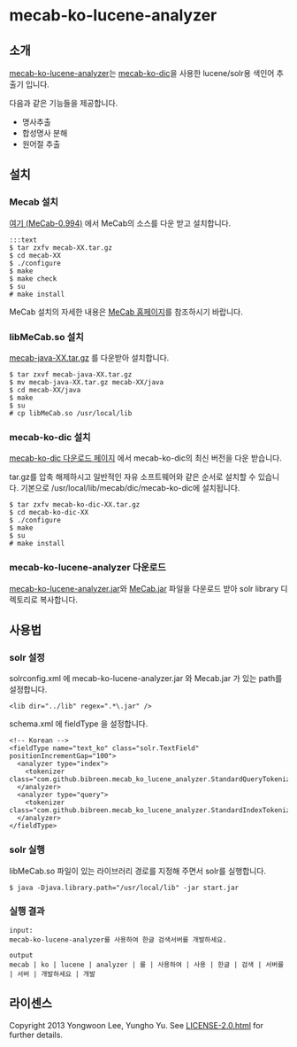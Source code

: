 # mecab-ko-lucene-analyzer

## 소개

[mecab-ko-lucene-analyzer](https://github.com/bibreen/mecab-ko-lucene-analyzer)는 [mecab-ko-dic](https://bitbucket.org/bibreen/mecab-ko-dic/src)을 사용한 lucene/solr용 색인어 추출기 입니다.

다음과 같은 기능들을 제공합니다.
- 명사추출
- 합성명사 분해
- 원어절 추출

## 설치

### Mecab 설치

[여기 (MeCab-0.994)](http://code.google.com/p/mecab/downloads/detail?name=mecab-0.994.tar.gz&can=1&q=) 에서 MeCab의 소스를 다운 받고 설치합니다.

    :::text
    $ tar zxfv mecab-XX.tar.gz
    $ cd mecab-XX
    $ ./configure 
    $ make
    $ make check
    $ su
    # make install

MeCab 설치의 자세한 내용은 [MeCab 홈페이지](http://mecab.googlecode.com/svn/trunk/mecab/doc/index.html)를 참조하시기 바랍니다.

### libMeCab.so 설치

[mecab-java-XX.tar.gz](http://code.google.com/p/mecab/downloads/list) 를 다운받아 설치합니다.

    $ tar zxvf mecab-java-XX.tar.gz
    $ mv mecab-java-XX.tar.gz mecab-XX/java
    $ cd mecab-XX/java
    $ make
    $ su
    # cp libMeCab.so /usr/local/lib

### mecab-ko-dic 설치

[mecab-ko-dic 다운로드 페이지](https://bitbucket.org/bibreen/mecab-ko-dic/downloads) 에서 mecab-ko-dic의 최신 버전을 다운 받습니다.

tar.gz를 압축 해제하시고 일반적인 자유 소프트웨어와 같은 순서로 설치할 수 있습니다.
기본으로 /usr/local/lib/mecab/dic/mecab-ko-dic에 설치됩니다.

    $ tar zxfv mecab-ko-dic-XX.tar.gz
    $ cd mecab-ko-dic-XX
    $ ./configure 
    $ make
    $ su
    # make install

### mecab-ko-lucene-analyzer 다운로드

[mecab-ko-lucene-analyzer.jar](https://github.com/bibreen/mecab-ko-lucene-analyzer/downloads)와 [MeCab.jar](https://github.com/bibreen/mecab-ko-lucene-analyzer/blob/master/lib/MeCab.jar) 파일을 다운로드 받아 solr library 디렉토리로 복사합니다.

## 사용법

### solr 설정
solrconfig.xml 에 mecab-ko-lucene-analyzer.jar 와 Mecab.jar 가 있는 path를 설정합니다.

    <lib dir="../lib" regex=".*\.jar" />

schema.xml 에 fieldType 을 설정합니다.

    <!-- Korean -->
    <fieldType name="text_ko" class="solr.TextField" positionIncrementGap="100">
      <analyzer type="index">
        <tokenizer class="com.github.bibreen.mecab_ko_lucene_analyzer.StandardQueryTokenizerFactory"/>
      </analyzer>
      <analyzer type="query">
        <tokenizer class="com.github.bibreen.mecab_ko_lucene_analyzer.StandardIndexTokenizerFactory"/>
      </analyzer>
    </fieldType>

### solr 실행
libMeCab.so 파일이 있는 라이브러리 경로를 지정해 주면서 solr를 실행합니다.

    $ java -Djava.library.path="/usr/local/lib" -jar start.jar

### 실행 결과

    input:
    mecab-ko-lucene-analyzer를 사용하여 한글 검색서버를 개발하세요.

    output
    mecab | ko | lucene | analyzer | 를 | 사용하여 | 사용 | 한글 | 검색 | 서버를 | 서버 | 개발하세요 | 개발

## 라이센스
Copyright 2013 Yongwoon Lee, Yungho Yu. 
See [LICENSE-2.0.html](https://github.com/bibreen/mecab-ko-lucene-analyzer/blob/master/LICENSE-2.0.html) for further details.
